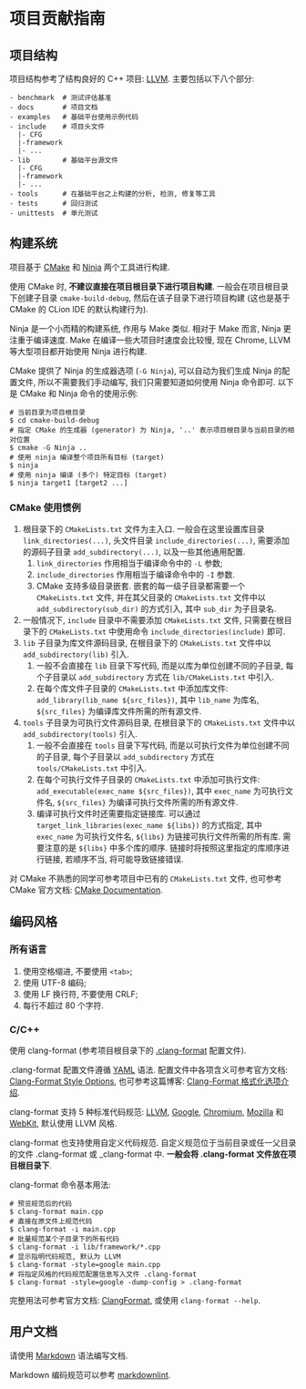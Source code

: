 # 项目贡献指南

## 项目结构

项目结构参考了结构良好的 C++ 项目: [LLVM](https://github.com/llvm/llvm-project). 主要包括以下八个部分:

```plain
- benchmark  # 测试评估基准
- docs       # 项目文档
- examples   # 基础平台使用示例代码
- include    # 项目头文件
  |- CFG
  |-framework
  |- ...
- lib        # 基础平台源文件
  |- CFG
  |-framework
  |- ...
- tools      # 在基础平台之上构建的分析, 检测, 修复等工具
- tests      # 回归测试
- unittests  # 单元测试
```

## 构建系统

项目基于 [CMake](https://cmake.org/) 和 [Ninja](https://github.com/ninja-build/ninja) 两个工具进行构建.

使用 CMake 时, **不建议直接在项目根目录下进行项目构建**. 一般会在项目根目录下创建子目录 `cmake-build-debug`, 然后在该子目录下进行项目构建 (这也是基于 CMake 的 CLion IDE 的默认构建行为).

Ninja 是一个小而精的构建系统, 作用与 Make 类似. 相对于 Make 而言, Ninja 更注重于编译速度. Make 在编译一些大项目时速度会比较慢, 现在 Chrome, LLVM 等大型项目都开始使用 Ninja 进行构建.

CMake 提供了 Ninja 的生成器选项 (`-G Ninja`), 可以自动为我们生成 Ninja 的配置文件, 所以不需要我们手动编写, 我们只需要知道如何使用 Ninja 命令即可. 以下是 CMake 和 Ninja 命令的使用示例:

```shell
# 当前目录为项目根目录
$ cd cmake-build-debug
# 指定 CMake 的生成器 (generator) 为 Ninja, '..' 表示项目根目录与当前目录的相对位置
$ cmake -G Ninja ..
# 使用 ninja 编译整个项目所有目标 (target)
$ ninja
# 使用 ninja 编译 (多个) 特定目标 (target)
$ ninja target1 [target2 ...]
```

### CMake 使用惯例

1. 根目录下的 `CMakeLists.txt` 文件为主入口. 一般会在这里设置库目录 `link_directories(...)`, 头文件目录 `include_directories(...)`, 需要添加的源码子目录 `add_subdirectory(...)`, 以及一些其他通用配置.
   1. `link_directories` 作用相当于编译命令中的 `-L` 参数;
   2. `include_directories` 作用相当于编译命令中的 `-I` 参数.
   3. CMake 支持多级目录嵌套. 嵌套的每一级子目录都需要一个 `CMakeLists.txt` 文件, 并在其父目录的 `CMakeLists.txt` 文件中以 `add_subdirectory(sub_dir)` 的方式引入, 其中 `sub_dir` 为子目录名.
2. 一般情况下, `include` 目录中不需要添加 `CMakeLists.txt` 文件, 只需要在根目录下的 `CMakeLists.txt` 中使用命令 `include_directories(include)` 即可.
3. `lib` 子目录为库文件源码目录, 在根目录下的 `CMakeLists.txt` 文件中以 `add_subdirectory(lib)` 引入.
   1. 一般不会直接在 `lib` 目录下写代码, 而是以库为单位创建不同的子目录, 每个子目录以 `add_subdirectory` 方式在 `lib/CMakeLists.txt` 中引入.
   2. 在每个库文件子目录的 `CMakeLists.txt` 中添加库文件: `add_library(lib_name ${src_files})`, 其中 `lib_name` 为库名, `${src_files}` 为编译库文件所需的所有源文件.
4. `tools` 子目录为可执行文件源码目录, 在根目录下的 `CMakeLists.txt` 文件中以 `add_subdirectory(tools)` 引入.
   1. 一般不会直接在 `tools` 目录下写代码, 而是以可执行文件为单位创建不同的子目录, 每个子目录以 `add_subdirectory` 方式在 `tools/CMakeLists.txt` 中引入.
   2. 在每个可执行文件子目录的 `CMakeLists.txt` 中添加可执行文件: `add_executable(exec_name ${src_files})`, 其中 `exec_name` 为可执行文件名, `${src_files}` 为编译可执行文件所需的所有源文件.
   3. 编译可执行文件时还需要指定链接库. 可以通过 `target_link_libraries(exec_name ${libs})` 的方式指定, 其中 `exec_name` 为可执行文件名, `${libs}` 为链接可执行文件所需的所有库. 需要注意的是 `${libs}` 中多个库的顺序. 链接时将按照这里指定的库顺序进行链接, 若顺序不当, 将可能导致链接错误.

对 CMake 不熟悉的同学可参考项目中已有的 `CMakeLists.txt` 文件, 也可参考 CMake 官方文档: [CMake Documentation](https://cmake.org/cmake/help/latest/).

## 编码风格

### 所有语言

1. 使用空格缩进, 不要使用 `<tab>`;
2. 使用 UTF-8 编码;
3. 使用 LF 换行符, 不要使用 CRLF;
4. 每行不超过 80 个字符.

### C/C++

使用 clang-format (参考项目根目录下的 [.clang-format](.clang-format) 配置文件).

.clang-format 配置文件遵循 [YAML](https://yaml.org/) 语法. 配置文件中各项含义可参考官方文档: [Clang-Format Style Options](https://clang.llvm.org/docs/ClangFormatStyleOptions.html), 也可参考这篇博客: [Clang-Format 格式化选项介绍](https://blog.csdn.net/softimite_zifeng/article/details/78357898).

clang-format 支持 5 种标准代码规范: [LLVM](https://llvm.org/docs/CodingStandards.html), [Google](https://google.github.io/styleguide/cppguide.html), [Chromium](https://chromium.googlesource.com/chromium/src/+/master/styleguide/styleguide.md), [Mozilla](https://developer.mozilla.org/en-US/docs/Developer_Guide/Coding_Style) 和 [WebKit](https://www.webkit.org/coding/coding-style.html), 默认使用 LLVM 风格.

clang-format 也支持使用自定义代码规范. 自定义规范位于当前目录或任一父目录的文件 .clang-format 或 _clang-format 中. **一般会将 .clang-format 文件放在项目根目录下**.

clang-format 命令基本用法:

```shell
# 预览规范后的代码
$ clang-format main.cpp
# 直接在原文件上规范代码
$ clang-format -i main.cpp
# 批量规范某个子目录下的所有代码
$ clang-format -i lib/framework/*.cpp
# 显示指明代码规范, 默认为 LLVM
$ clang-format -style=google main.cpp
# 将指定风格的代码规范配置信息写入文件 .clang-format
$ clang-format -style=google -dump-config > .clang-format
```

完整用法可参考官方文档: [ClangFormat](https://clang.llvm.org/docs/ClangFormat.html), 或使用 `clang-format --help`.

## 用户文档

请使用 [Markdown](https://github.com/adam-p/markdown-here/wiki/Markdown-Cheatsheet) 语法编写文档.

Markdown 编码规范可以参考 [markdownlint](https://github.com/DavidAnson/markdownlint/blob/master/doc/Rules.md).
